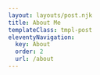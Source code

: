 ```yaml
---
layout: layouts/post.njk
title: About Me
templateClass: tmpl-post
eleventyNavigation:
  key: About
  order: 2
  url: /about
---
```




